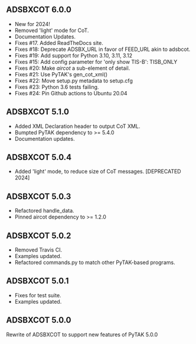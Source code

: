 ## ADSBXCOT 6.0.0
- New for 2024!
- Removed 'light' mode for CoT.
- Documentation Updates.
- Fixes #17. Added ReadTheDocs site.
- Fixes #18: Deprecate ADSBX_URL in favor of FEED_URL akin to adsbcot.
- Fixes #19: Add support for Python 3.10, 3.11, 3.12
- Fixes #15: Add config parameter for 'only show TIS-B': TISB_ONLY
- Fixes #20: Make _aircot_ a sub-element of detail.
- Fixes #21: Use PyTAK's gen_cot_xml()
- Fixes #22: Move setup.py metadata to setup.cfg
- Fixes #23: Python 3.6 tests failing.
- Fixes #24: Pin Github actions to Ubuntu 20.04

## ADSBXCOT 5.1.0
- Added XML Declaration header to output CoT XML.
- Bumpted PyTAK dependency to >= 5.4.0
- Documentation updates.

## ADSBXCOT 5.0.4
- Added 'light' mode, to reduce size of CoT messages. [DEPRECATED 2024]

## ADSBXCOT 5.0.3
- Refactored handle_data.
- Pinned aircot dependency to >= 1.2.0

## ADSBXCOT 5.0.2
- Removed Travis CI.
- Examples updated.
- Refactored commands.py to match other PyTAK-based programs.

## ADSBXCOT 5.0.1
- Fixes for test suite.
- Examples updated.

## ADSBXCOT 5.0.0
Rewrite of ADSBXCOT to support new features of PyTAK 5.0.0